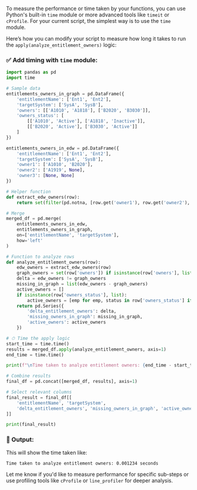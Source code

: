 To measure the performance or time taken by your functions, you can use Python's built-in `time` module or more advanced tools like `timeit` or `cProfile`. For your current script, the simplest way is to use the `time` module.

Here’s how you can modify your script to measure how long it takes to run the `apply(analyze_entitlement_owners)` logic:

### ✅ **Add timing with `time` module:**

```python
import pandas as pd
import time

# Sample data
entitlements_owners_in_graph = pd.DataFrame({
    'entitlementName': ['Ent1', 'Ent2'],
    'targetSystem': ['SysA', 'SysB'],
    'owners': [['A1010', 'A1818'], ['B2020', 'B3030']],
    'owners_status': [
        [['A1010', 'Active'], ['A1818', 'Inactive']],
        [['B2020', 'Active'], ['B3030', 'Active']]
    ]
})

entitlements_owners_in_edw = pd.DataFrame({
    'entitlementName': ['Ent1', 'Ent2'],
    'targetSystem': ['SysA', 'SysB'],
    'owner1': ['A1010', 'B2020'],
    'owner2': ['A1919', None],
    'owner3': [None, None]
})

# Helper function
def extract_edw_owners(row):
    return set(filter(pd.notna, [row.get('owner1'), row.get('owner2'), row.get('owner3')]))

# Merge
merged_df = pd.merge(
    entitlements_owners_in_edw,
    entitlements_owners_in_graph,
    on=['entitlementName', 'targetSystem'],
    how='left'
)

# Function to analyze rows
def analyze_entitlement_owners(row):
    edw_owners = extract_edw_owners(row)
    graph_owners = set(row['owners']) if isinstance(row['owners'], list) else set()
    delta = edw_owners != graph_owners
    missing_in_graph = list(edw_owners - graph_owners)
    active_owners = []
    if isinstance(row['owners_status'], list):
        active_owners = [emp for emp, status in row['owners_status'] if str(status).lower() == 'active']
    return pd.Series({
        'delta_entitlement_owners': delta,
        'missing_owners_in_graph': missing_in_graph,
        'active_owners': active_owners
    })

# ⏱ Time the apply logic
start_time = time.time()
results = merged_df.apply(analyze_entitlement_owners, axis=1)
end_time = time.time()

print(f"\nTime taken to analyze entitlement owners: {end_time - start_time:.6f} seconds\n")

# Combine results
final_df = pd.concat([merged_df, results], axis=1)

# Select relevant columns
final_result = final_df[[
    'entitlementName', 'targetSystem',
    'delta_entitlement_owners', 'missing_owners_in_graph', 'active_owners'
]]

print(final_result)
```

### 🧠 Output:

This will show the time taken like:

```
Time taken to analyze entitlement owners: 0.001234 seconds
```

Let me know if you'd like to measure performance for specific sub-steps or use profiling tools like `cProfile` or `line_profiler` for deeper analysis.
